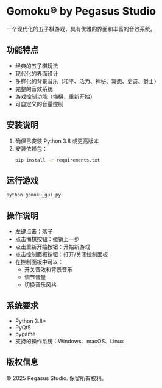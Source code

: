 # Gomoku® by Pegasus Studio

一个现代化的五子棋游戏，具有优雅的界面和丰富的音效系统。

## 功能特点

- 经典的五子棋玩法
- 现代化的界面设计
- 多样化的背景音乐（和平、活力、神秘、冥想、史诗、爵士）
- 完整的音效系统
- 游戏控制功能（悔棋、重新开始）
- 可自定义的音量控制

## 安装说明

1. 确保已安装 Python 3.8 或更高版本
2. 安装依赖包：
   ```bash
   pip install -r requirements.txt
   ```

## 运行游戏

```bash
python gomoku_gui.py
```

## 操作说明

- 左键点击：落子
- 点击悔棋按钮：撤销上一步
- 点击重新开始按钮：开始新游戏
- 点击控制面板按钮：打开/关闭控制面板
- 在控制面板中可以：
  - 开关音效和背景音乐
  - 调节音量
  - 切换音乐风格

## 系统要求

- Python 3.8+
- PyQt5
- pygame
- 支持的操作系统：Windows、macOS、Linux

## 版权信息

© 2025 Pegasus Studio. 保留所有权利。 